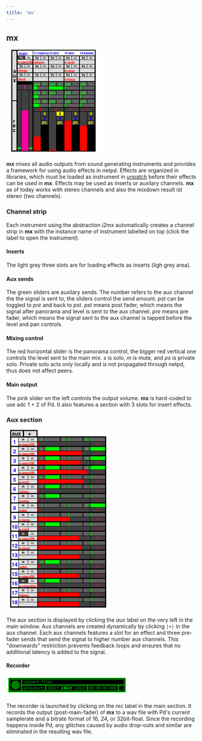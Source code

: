 ```yaml
---
title: 'mx'
---
```


## mx

![mx](mx.png)

**mx** mixes all audio outputs from sound generating instruments and
provides a framework for using audio effects in netpd. Effects are organized
in libraries, which must be loaded as instrument in [unpatch](/docs/unpatch) before their
effects can be used in **mx**. Effects may be used as inserts or auxilary
channels. **mx** as of today works with stereo channels and also the mixdown
result ist stereo (two channels).

### Channel strip

Each instrument using the abstraction *i2mx* automatically creates a channel
strip in **mx** with the instance name of instrument labelled on top (click the
label to open the instrument).

#### Inserts

The light grey three slots are for loading effects as inserts
(ligh grey area).

#### Aux sends

The green sliders are auxilary sends. The number refers to  the aux channel the
the signal is sent to, the sliders control the send amount. *pst* can be toggled
to *pre* and back to *pst*. *pst* means post fader, which means the signal after
panorama and level is sent to the aux channel. *pre* means pre fader, which
means the signal sent to the aux channel is tapped before the level and pan
controls.

#### Mixing control

The red horizontal slider is the panorama control, the bigger red vertical one
controls the level sent to the main mix. *s* is solo, *m* is mute, and *ps* is
private solo. Private solo acts only locally and is not propagated through netpd,
thus does not affect peers.

#### Main output

The pink slider on the left controls the output volume. **mx** is hard-coded to use
adc 1 + 2 of Pd. It also features a section with 3 slots for insert effects.

### Aux section

![mx-aux](mx-aux.png)


The aux section is displayed by clicking the *aux* label on the very left in the
main window. Aux channels are created dynamically by clicking `|+|` in the aux
channel. Each aux channels features a slot for an effect and three pre-fader
sends that send the signal to higher number aux channels. This "downwards"
restriction prevents feedback loops and ensures that no additional latency
is added to the signal.


#### Recorder


![mx-recorder](mx-recorder.png)

The recorder is launched by clicking on the *rec* label in the main section.
It records the output (post-main-fader) of **mx** to a wav file with Pd's current
samplerate and a bitrate format of 16, 24, or 32bit-float. Since the recording
happens inside Pd, any glitches caused by audio drop-outs and similar are
eliminated in the resulting wav file.




